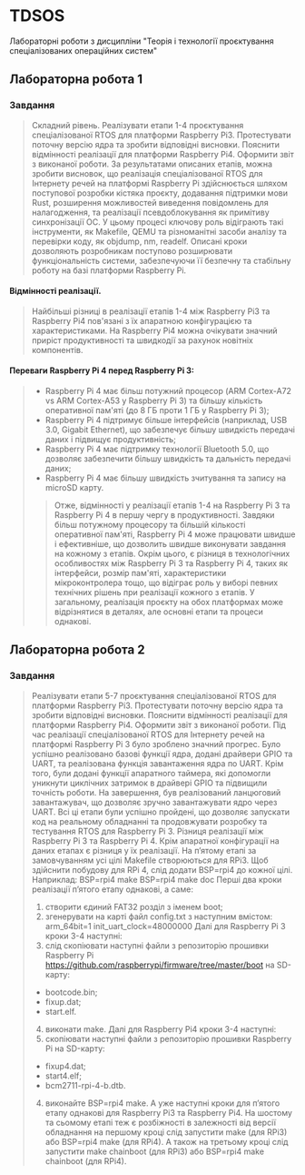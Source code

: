 # TDSOS
Лабораторні роботи з дисципліни "Теорія і технології проєктування спеціалізованих операційних систем"
## Лабораторна робота 1
 ### Завдання
>Складний рівень. Реалізувати етапи 1-4 проєктування спеціалізованої RTOS для платформи Raspberry Pi3. Протестувати поточну версію ядра та зробити відповідні висновки. Пояснити відмінності реалізації для платформи Raspberry Pi4. Оформити звіт з виконаної роботи.
>За результатами описаних етапів, можна зробити висновок, що реалізація спеціалізованої RTOS для Інтернету речей на платформі Raspberry Pi здійснюється шляхом поступової розробки кістяка проєкту, додавання підтримки мови Rust, розширення можливостей виведення повідомлень для налагодження, та реалізації псевдоблокування як примітиву синхронізації ОС. У цьому процесі ключову роль відіграють такі інструменти, як Makefile, QEMU та різноманітні засоби аналізу та перевірки коду, як objdump, nm, readelf. Описані кроки дозволяють розробникам поступово розширювати функціональність системи, забезпечуючи її безпечну та стабільну роботу на базі платформи Raspberry Pi.
 #### Відмінності реалізації.
> Найбільші різниці в реалізації етапів 1-4 між Raspberry Pi3 та Raspberry Pi4 пов'язані з їх апаратною конфігурацією та характеристиками. На Raspberry Pi4 можна очікувати значний приріст продуктивності та швидкодії за рахунок новітніх компонентів.
 #### Переваги Raspberry Pi 4 перед Raspberry Pi 3:
> -	Raspberry Pi 4 має більш потужний процесор (ARM Cortex-A72 vs ARM Cortex-A53 у Raspberry Pi 3) та більшу кількість оперативної пам'яті (до 8 ГБ проти 1 ГБ у Raspberry Pi 3);
> - Raspberry Pi 4 підтримує більше інтерфейсів (наприклад, USB 3.0, Gigabit Ethernet), що забезпечує більшу швидкість передачі даних і підвищує продуктивність;
> - Raspberry Pi 4 має підтримку технології Bluetooth 5.0, що дозволяє забезпечити більшу швидкість та дальність передачі даних;
> -	Raspberry Pi 4 має більшу швидкість зчитування та запису на microSD карту.
>> Отже, відмінності у реалізації етапів 1-4 на Raspberry Pi 3 та Raspberry Pi 4 в першу чергу в продуктивності. Завдяки більш потужному процесору та більшій кількості оперативної пам'яті, Raspberry Pi 4 може працювати швидше і ефективніше, що дозволить швидше виконувати завдання на кожному з етапів.
> Окрім цього, є різниця в технологічних особливостях між Raspberry Pi 3 та Raspberry Pi 4, таких як інтерфейси, розмір пам'яті, характеристики мікроконтролера тощо, що відіграє роль у виборі певних технічних рішень при реалізації кожного з етапів.
> У загальному, реалізація проєкту на обох платформах може відрізнятися в деталях, але основні етапи та процеси однакові.
 ## Лабораторна робота 2
 ### Завдання
> Реалізувати етапи 5-7 проєктування спеціалізованої RTOS для платформи Raspberry Pi3.
Протестувати поточну версію ядра та зробити відповідні висновки. Пояснити відмінності
реалізації для платформи Raspberry Pi4. Оформити звіт з виконаної роботи.
>Під час реалізації спеціалізованої RTOS для Інтернету речей на платформі Raspberry Pi 3 було зроблено значний прогрес. Було успішно реалізовано базові функції ядра, додані драйвери GPIO та UART, та реалізована функція завантаження ядра по UART. Крім того, були додані функції апаратного таймера, які допомогли уникнути циклічних затримок в драйвері GPIO та підвищили точність роботи. На завершення, був реалізований ланцюговий завантажувач, що дозволяє зручно завантажувати ядро через UART. Всі ці етапи були успішно пройдені, що дозволяє запускати код на реальному обладнанні та продовжувати розробку та тестування RTOS для Raspberry Pi 3.
Різниця реалізації між Raspberry Pi 3 та Raspberry Pi 4.
Крім апаратної конфігурації на даних етапах є різниця у їх реалізації.
На п’ятому етапі за замовчуванням усі цілі Makefile створюються для RPi3. Щоб здійснити побудову для RPi 4, слід додати BSP=rpi4 до кожної цілі. Наприклад:
BSP=rpi4 make
BSP=rpi4 make doc 
Перші два кроки реалізації п’ятого етапу однакові, а саме:
> 1.	cтворити єдиний FAT32 розділ з іменем boot;
> 2.	згенерувати на карті файл config.txt з наступним вмістом:
> arm_64bit=1 
> init_uart_clock=48000000
> Далі для Raspberry Pi 3 кроки 3-4 наступні:
> 3.	слід скопіювати наступні файли з репозиторію прошивки Raspberry Pi https://github.com/raspberrypi/firmware/tree/master/boot на SD-карту:
> -	bootcode.bin;
> -	fixup.dat;
> -	start.elf.
> 4.	виконати make.
> Далі для Raspberry Pi4 кроки 3-4 наступні:
> 3.	скопіювати наступні файли з репозиторію прошивки Raspberry Pi на SD-карту:
> -	fixup4.dat;
> -	start4.elf;
> -	bcm2711-rpi-4-b.dtb.
> 4.	виконайте BSP=rpi4 make.
> А уже наступні кроки для п’ятого етапу однакові для Raspberry Pi3 та Raspberry Pi4.
> На шостому та сьомому етапі теж є розбіжності в залежності від версії обладнання на першому кроці слід запустити make (для RPi3) або BSP=rpi4 make (для RPi4).  А також на третьому кроці слід запустити make chainboot (для RPi3) або BSP=rpi4 make chainboot (для RPi4).
